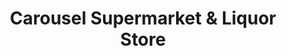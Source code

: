 ---
title: "Carousel Supermarket & Liquor Store"
url: /panama-city-beach/carousel-supermarket-und-liquor-store/
shop: Supermarkt
---